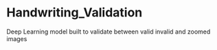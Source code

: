 # Handwriting_Validation
Deep Learning model built to validate between valid invalid and zoomed images
